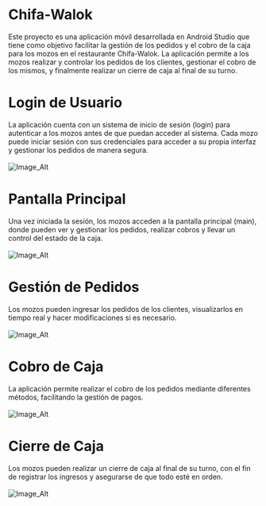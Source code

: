 # Chifa-Walok
Este proyecto es una aplicación móvil desarrollada en Android Studio que tiene como objetivo facilitar la gestión de los pedidos y el cobro de la caja para los mozos en el restaurante Chifa-Walok. La aplicación permite a los mozos realizar y controlar los pedidos de los clientes, gestionar el cobro de los mismos, y finalmente realizar un cierre de caja al final de su turno.

# Login de Usuario
La aplicación cuenta con un sistema de inicio de sesión (login) para autenticar a los mozos antes de que puedan acceder al sistema. Cada mozo puede iniciar sesión con sus credenciales para acceder a su propia interfaz y gestionar los pedidos de manera segura.
<br><br>
![Image_Alt](https://github.com/wilberbecerra/Chifa-Walok/blob/2642a3ad8ed8907ff781970e7e42e810e9266b06/recursos/login_credenciales.jpg)

# Pantalla Principal
Una vez iniciada la sesión, los mozos acceden a la pantalla principal (main), donde pueden ver y gestionar los pedidos, realizar cobros y llevar un control del estado de la caja.
<br><br>
![Image_Alt](https://github.com/wilberbecerra/Chifa-Walok/blob/2642a3ad8ed8907ff781970e7e42e810e9266b06/recursos/main.jpg)

# Gestión de Pedidos 
Los mozos pueden ingresar los pedidos de los clientes, visualizarlos en tiempo real y hacer modificaciones si es necesario.
<br><br>
![Image_Alt](https://github.com/wilberbecerra/Chifa-Walok/blob/2642a3ad8ed8907ff781970e7e42e810e9266b06/recursos/pedidos.jpg)

# Cobro de Caja 
La aplicación permite realizar el cobro de los pedidos mediante diferentes métodos, facilitando la gestión de pagos.
<br><br>
![Image_Alt](https://github.com/wilberbecerra/Chifa-Walok/blob/2642a3ad8ed8907ff781970e7e42e810e9266b06/recursos/caja.jpg)

# Cierre de Caja 
Los mozos pueden realizar un cierre de caja al final de su turno, con el fin de registrar los ingresos y asegurarse de que todo esté en orden.
<br><br>
![Image_Alt](https://github.com/wilberbecerra/Chifa-Walok/blob/2642a3ad8ed8907ff781970e7e42e810e9266b06/recursos/cierre_de_caja.jpg)
